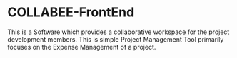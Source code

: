 # COLLABEE-FrontEnd
This is a Software which provides a collaborative workspace for the project development members. This is simple Project Management Tool primarily focuses on the Expense Management of a project.
